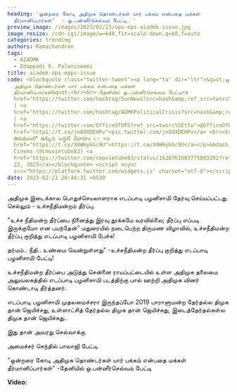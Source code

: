 ```yaml
---
heading: 'ஒன்றரை கோடி அதிமுக தொண்டர்கள் யார் பக்கம் என்பதை மக்கள்
  தீர்மானிப்பார்கள்"  - ஓ.பன்னீர்செல்வம் பேட்டி. '
preview_image: /images/2023/02/23/ops-eps-aiadmk-issue.jpg
image_resize: /cdn-cgi/image/w=640,fit=scale-down,q=80,f=auto
categories: trending
authors: Ramachandran
tags:
  - AIADMK
  - Edappadi K. Palaniswami
title: aiadmk-ops-epps-issue
code: <blockquote class="twitter-tweet"><p lang="ta" dir="ltr">&quot;ஒன்றரை கோடி
  அதிமுக தொண்டர்கள் யார் பக்கம் என்பதை மக்கள்
  தீர்மானிப்பார்கள்&quot;<br><br>-தேனியில் ஓ.பன்னீர்செல்வம் பேட்டி<a
  href="https://twitter.com/hashtag/SunNews?src=hash&amp;ref_src=twsrc%5Etfw">#SunNews</a>
  | <a
  href="https://twitter.com/hashtag/ADMKPoliticalCrisis?src=hash&amp;ref_src=twsrc%5Etfw">#ADMKPoliticalCrisis</a>
  | <a
  href="https://twitter.com/OfficeOfOPS?ref_src=twsrc%5Etfw">@OfficeOfOPS</a> <a
  href="https://t.co/jn8dXDEHPv">pic.twitter.com/jn8dXDEHPv</a> <br><br>తిరుపతి
  తిరుమలలో తక్కువ బడ్జెట్ వివాహం 👉 <a
  href="https://t.co/X0WHykGc9U">https://t.co/X0WHykGc9U</a></p>&mdash; Breaking
  Cinema (@cmovietube83) <a
  href="https://twitter.com/cmovietube83/status/1628761603775803392?ref_src=twsrc%5Etfw">February
  23, 2023</a></blockquote> <script async
  src="https://platform.twitter.com/widgets.js" charset="utf-8"></script>
date: 2023-02-23 20:44:31 +0530
---
```

அதிமுக இடைக்கால பொதுச்செயலாளராக எடப்பாடி பழனிசாமி தேர்வு செய்யப்பட்டது செல்லும் - உச்சநீதிமன்றம் தீர்ப்பு.

"உச்ச நீதிமன்ற தீர்ப்பை நினைத்து இரவு தூக்கமே வரவில்லை; தீர்ப்பு எப்படி இருக்குமோ என பயந்தேன்”
மதுரையில் நடைபெற்ற திருமண விழாவில், உச்சநீதிமன்ற தீர்ப்பு குறித்து எடப்பாடி பழனிசாமி பேச்சு!

தர்மம்.. நீதி.. உண்மை வென்றுள்ளது" -உச்சநீதிமன்ற தீர்ப்பு குறித்து எடப்பாடி பழனிசாமி பேட்டி!

உச்சநீதிமன்ற தீர்ப்பை அடுத்து சென்னை ராயப்பட்டையில் உள்ள அதிமுக தலைமை அலுவலகத்தில் எடப்பாடி பழனிசாமி படத்திற்கு பால் ஊற்றி அதிமுக வினர் கொண்டாடி தீர்த்தனர்.

எடப்பாடி பழனிசாமி முதலமைச்சரா இருந்தப்போ 2019 பாராளுமன்ற தேர்தல்ல திமுக தான் ஜெயிச்சது, உள்ளாட்சித் தேர்தல்ல திமுக தான் ஜெயிச்சுது, இடைத்தேர்தல்கள்ல திமுக தான் ஜெயிச்சுது..  

இது தான் அவரது செல்வாக்கு.

அமைச்சர் செந்தில் பாலாஜி பேட்டி. 

"ஒன்றரை கோடி அதிமுக தொண்டர்கள் யார் பக்கம் என்பதை மக்கள் தீர்மானிப்பார்கள்"
-தேனியில் ஓ.பன்னீர்செல்வம் பேட்டி

**V﻿ideo:**